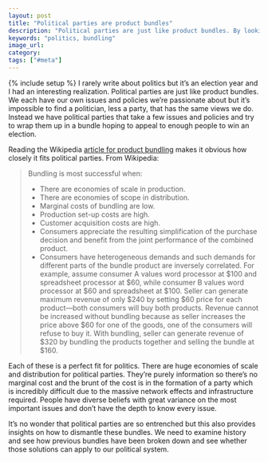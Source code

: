 ```yaml
---
layout: post
title: "Political parties are product bundles"
description: "Political parties are just like product bundles. By looking at one we can understand the other."
keywords: "politics, bundling"
image_url:
category:
tags: ["#meta"]
---
```

{% include setup %}
I rarely write about politics but it’s an election year and I had an interesting realization. Political parties are just like product bundles. We each have our own issues and policies we’re passionate about but it’s impossible to find a politician, less a party, that has the same views we do. Instead we have political parties that take a few issues and policies and try to wrap them up in a bundle hoping to appeal to enough people to win an election.

Reading the Wikipedia [article for product bundling](https://en.wikipedia.org/wiki/Product_bundling) makes it obvious how closely it fits political parties. From Wikipedia:

<blockquote>
Bundling is most successful when:
<ul>
<li>There are economies of scale in production.</li>
<li>There are economies of scope in distribution.</li>
<li>Marginal costs of bundling are low.</li>
<li>Production set-up costs are high.</li>
<li>Customer acquisition costs are high.</li>
<li>Consumers appreciate the resulting simplification of the purchase decision and benefit from the joint performance of the combined product.</li>
<li>Consumers have heterogeneous demands and such demands for different parts of the bundle product are inversely correlated. For example, assume consumer A values word processor at $100 and spreadsheet processor at $60, while consumer B values word processor at $60 and spreadsheet at $100. Seller can generate maximum revenue of only $240 by setting $60 price for each product—both consumers will buy both products. Revenue cannot be increased without bundling because as seller increases the price above $60 for one of the goods, one of the consumers will refuse to buy it. With bundling, seller can generate revenue of $320 by bundling the products together and selling the bundle at $160.</li>
</ul>
</blockquote>

Each of these is a perfect fit for politics. There are huge economies of scale and distribution for political parties. They’re purely information so there’s no marginal cost and the brunt of the cost is in the formation of a party which is incredibly difficult due to the massive network effects and infrastructure required. People have diverse beliefs with great variance on the most important issues and don’t have the depth to know every issue.

It’s no wonder that political parties are so entrenched but this also provides insights on how to dismantle these bundles. We need to examine history and see how previous bundles have been broken down and see whether those solutions can apply to our political system.
